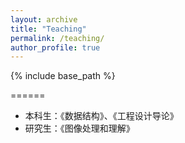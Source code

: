 ```yaml
---
layout: archive
title: "Teaching"
permalink: /teaching/
author_profile: true
---
```


{% include base_path %}

======
* 本科生：《数据结构》、《工程设计导论》
* 研究生：《图像处理和理解》

